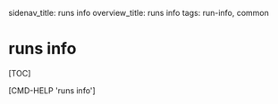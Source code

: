 sidenav_title: runs info
overview_title: runs info
tags: run-info, common

# runs info

[TOC]

[CMD-HELP 'runs info']
